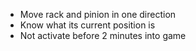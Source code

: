 - Move rack and pinion in one direction
- Know what its current position is
- Not activate before 2 minutes into game